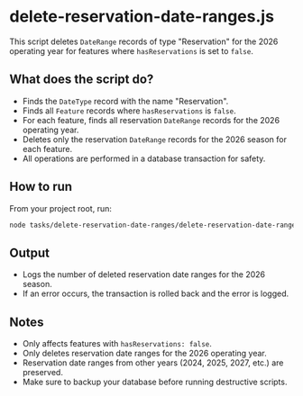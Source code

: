 # delete-reservation-date-ranges.js

This script deletes `DateRange` records of type "Reservation" for the 2026 operating year for features where `hasReservations` is set to `false`.

## What does the script do?

- Finds the `DateType` record with the name "Reservation".
- Finds all `Feature` records where `hasReservations` is `false`.
- For each feature, finds all reservation `DateRange` records for the 2026 operating year.
- Deletes only the reservation `DateRange` records for the 2026 season for each feature.
- All operations are performed in a database transaction for safety.

## How to run

From your project root, run:

```sh
node tasks/delete-reservation-date-ranges/delete-reservation-date-ranges.js
```

## Output

- Logs the number of deleted reservation date ranges for the 2026 season.
- If an error occurs, the transaction is rolled back and the error is logged.

## Notes

- Only affects features with `hasReservations: false`.
- Only deletes reservation date ranges for the 2026 operating year.
- Reservation date ranges from other years (2024, 2025, 2027, etc.) are preserved.
- Make sure to backup your database before running destructive scripts.
